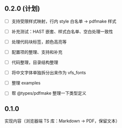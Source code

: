 ## 0.2.0 (计划)

- [ ] 支持受限样式映射，行内 style 白名单 → pdfmake 样式
- [ ] 补充测试：HAST 嵌套、样式白名单、空白处理一致性
- [ ] 处理代码块标签，颜色高亮等
- [ ] 配置项的整理、支持和补充
- [ ] 代码整理，目录结构整理
- [ ] 将中文字体单独拆分出来作为 vfs_fonts
- [ ] 整理 examples
- [ ] 帮 @types/pdfmake 整理一下类型定义


## 0.1.0

实现内容（浏览器端 TS 库：Markdown → PDF，保留文本）

